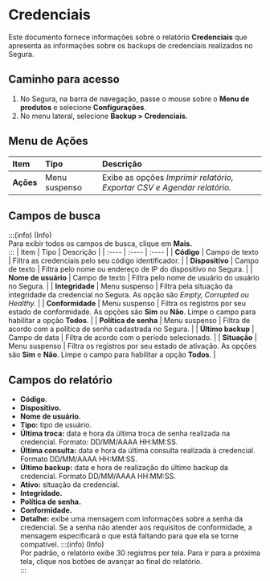 # Credenciais

Este documento fornece informações sobre o relatório **Credenciais** que apresenta as informações sobre os backups de credenciais realizados no Segura.

## Caminho para acesso
1. No Segura, na barra de navegação, passe o mouse sobre o **Menu de produtos** e selecione **Configurações**.  
2. No menu lateral, selecione **Backup \> Credenciais.**

## Menu de Ações
| Item | Tipo | Descrição |
| :---- | :---- | :---- |
| **Ações** | Menu suspenso | Exibe as opções *Imprimir relatório, Exportar CSV e Agendar relatório.* |

## Campos de busca
:::(info) (Info)  
Para exibir todos os campos de busca, clique em **Mais.**  
:::
| Item | Tipo | Descrição |
| :---- | :---- | :---- |
| **Código** | Campo de texto | Filtra as credenciais pelo seu código identificador. |
| **Dispositivo** | Campo de texto | Filtra pelo nome ou endereço de IP do dispositivo no Segura. |
| **Nome de usuário** | Campo de texto | Filtra pelo nome de usuário do usuário no Segura. |
| **Integridade** | Menu suspenso | Filtra pela situação da integridade da credencial no Segura. As opção são  *Empty, Corrupted ou Healthy.*  |
| **Conformidade** | Menu suspenso | Filtra os registros por seu estado de conformidade. As opções são **Sim** ou **Não**. Limpe o campo para habilitar a opção **Todos**. |
| **Política de senha** | Menu suspenso | Filtra de acordo com a política de senha cadastrada no Segura. |
| **Último backup** | Campo de data | Filtra de acordo com o período selecionado. |
| **Situação** | Menu suspenso | Filtra os registros por seu estado de ativação. As opções são **Sim** e **Não**. Limpe o campo para habilitar a opção **Todos**. |

## Campos do relatório
* **Código.**  
* **Dispositivo.**  
* **Nome de usuário.**  
* **Tipo:** tipo de usuário.  
* **Última troca:** data e hora da última troca de senha realizada na credencial. Formato: DD/MM/AAAA HH:MM:SS.  
* **Última consulta:** data e hora da última consulta realizada à credencial. Formato DD/MM/AAAA HH:MM:SS.  
* **Último backup:** data e hora de realização do último backup da credencial. Formato DD/MM/AAAA HH:MM:SS.  
* **Ativo:** situação da credencial.  
* **Integridade.**  
* **Política de senha.**  
* **Conformidade.**  
* **Detalhe:** exibe uma mensagem com informações sobre a senha da credencial. Se a senha não atender aos requisitos de conformidade, a mensagem especificará o que está faltando para que ela se torne compatível.
:::(info) (Info)  
Por padrão, o relatório exibe 30 registros por tela. Para ir para a próxima tela, clique nos botões de avançar ao final do relatório.  
:::